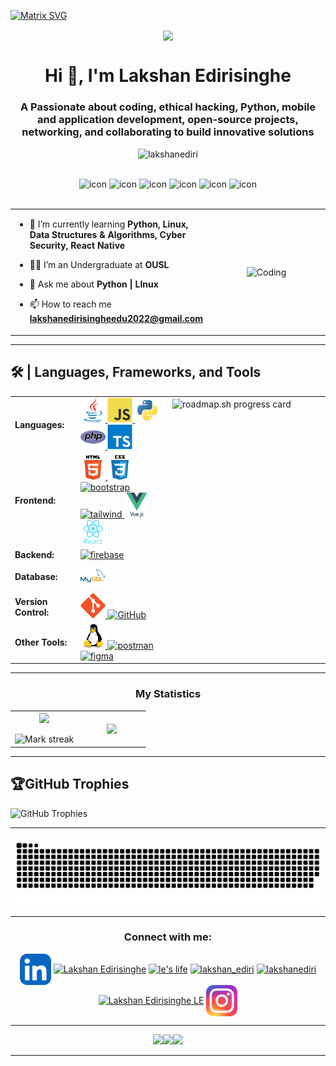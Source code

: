 [![Matrix SVG](https://raw.githubusercontent.com/rodrigograca31/rodrigograca31/master/matrix.svg)](https://www.youtube.com/watch?v=SDkAGkd4NLc) 

<p align="center"><picture align="center"><img align="center" src = "https://github.com/7oSkaaa/7oSkaaa/blob/main/Images/about_me.gif?raw=true" width = 150px></picture></p>

<h1 align="center">Hi 👋, I'm Lakshan Edirisinghe</h1>
<h3 align="center">A Passionate about coding, ethical hacking, Python, mobile and application development, open-source projects, networking, and collaborating to build innovative solutions </h3>

<p align="center"> <img src="https://komarev.com/ghpvc/?username=lakshanediri&label=Profile%20views&color=0e75b6&style=flat" alt="lakshanediri" /> </p>
<br>
<div align="center">
  <img src="https://techstack-generator.vercel.app/java-icon.svg" alt="icon" width="50" height="50" />
  <img src="https://techstack-generator.vercel.app/python-icon.svg" alt="icon" width="50" height="50" />
  <img src="https://techstack-generator.vercel.app/ts-icon.svg" alt="icon" width="50" height="50" />
  <img src="https://techstack-generator.vercel.app/js-icon.svg" alt="icon"width="50" height="50" />
  <img src="https://techstack-generator.vercel.app/react-icon.svg" alt="icon" width="50" height="50" />
 <img src="https://techstack-generator.vercel.app/mysql-icon.svg" alt="icon" width="50" height="50" />
</div>
<br>
<table align="center">
<tr border="none">
<td width="50%" align="left">
  
- 🌱 I’m currently learning **Python, Linux, Data Structures & Algorithms, Cyber Security, React Native**

- 🧑‍🎓 I’m an Undergraduate at **OUSL**

- 💬 Ask me about **Python | LInux**

- 📫 How to reach me **lakshanedirisingheedu2022@gmail.com**
  
</td>
<td width="50%" align="center">

  <img align="center" alt="Coding" width="450" src="https://repository-images.githubusercontent.com/588181932/e36ec678-7984-4cdd-8e4c-a3932772ff8e">

  
  </td>
</tr>
</table>

---
<h2>🛠️ | Languages, Frameworks, and Tools </h2>
<table>
    <tr>
        <td style="font-weight: bold; padding-right: 10px; vertical-align: center; border: none;">Languages:</td>
        <td>
            <a href="https://www.java.com" target="_blank" rel="noreferrer">
                <img src="https://raw.githubusercontent.com/devicons/devicon/master/icons/java/java-original.svg" alt="java" width="40" height="40"/>
            </a>
            <a href="https://developer.mozilla.org/en-US/docs/Web/JavaScript" target="_blank" rel="noreferrer">
                <img src="https://raw.githubusercontent.com/devicons/devicon/master/icons/javascript/javascript-original.svg" alt="javascript" width="40" height="40"/>
            </a>
            <a href="https://www.python.org" target="_blank" rel="noreferrer">
                <img src="https://raw.githubusercontent.com/devicons/devicon/master/icons/python/python-original.svg" alt="python" width="40" height="40"/>
            </a>
            <a href="https://www.php.net" target="_blank" rel="noreferrer">
                <img src="https://raw.githubusercontent.com/devicons/devicon/master/icons/php/php-original.svg" alt="php" width="40" height="40"/>
            </a>
            <a href="https://www.typescriptlang.org/" target="_blank" rel="noreferrer">
                <img src="https://raw.githubusercontent.com/devicons/devicon/master/icons/typescript/typescript-original.svg" alt="typescript" width="40" height="40"/>
            </a>
        </td>
       <td rowspan="6" style="vertical-align: top; " width="50%" align="center>
            <a href="https://roadmap.sh">
                <img align="center" src="https://roadmap.sh/card/tall/667a7de6c19525099e50e607?variant=dark" alt="roadmap.sh progress card" width="300" height="400" />
            </a>
        </td>
    </tr>
    <tr>
        <td style="font-weight: bold; padding-right: 10px; vertical-align: center;">Frontend:</td>
        <td>
            <a href="https://www.w3.org/html/" target="_blank" rel="noreferrer">
                <img src="https://raw.githubusercontent.com/devicons/devicon/master/icons/html5/html5-original-wordmark.svg" alt="html5" width="40" height="40"/>
            </a>
            <a href="https://www.w3schools.com/css/" target="_blank" rel="noreferrer">
                <img src="https://raw.githubusercontent.com/devicons/devicon/master/icons/css3/css3-original-wordmark.svg" alt="css3" width="40" height="40"/>
            </a>
            <a href="https://getbootstrap.com" target="_blank" rel="noreferrer">
                <img src="https://encrypted-tbn0.gstatic.com/images?q=tbn:ANd9GcSpjNUY__aGdkCCwyOAZxCNMd6LSP5CZLIL1Q&s" alt="bootstrap" width="40" height="40"/>
            </a>
            <a href="https://tailwindcss.com/" target="_blank" rel="noreferrer">
                <img src="https://www.vectorlogo.zone/logos/tailwindcss/tailwindcss-icon.svg" alt="tailwind" width="40" height="40"/>
            </a>
            <a href="https://vuejs.org/" target="_blank" rel="noreferrer">
                <img src="https://raw.githubusercontent.com/devicons/devicon/master/icons/vuejs/vuejs-original-wordmark.svg" alt="vuejs" width="40" height="40"/>
            </a>
            <a href="https://reactjs.org/" target="_blank" rel="noreferrer">
                <img src="https://raw.githubusercontent.com/devicons/devicon/master/icons/react/react-original-wordmark.svg" alt="react" width="40" height="40"/>
            </a>
        </td>
    </tr>
    <tr>
        <td style="font-weight: bold; padding-right: 10px; vertical-align: center;">Backend:</td>
        <td>
            <a href="https://firebase.google.com/" target="_blank" rel="noreferrer">
                <img src="https://www.vectorlogo.zone/logos/firebase/firebase-icon.svg" alt="firebase" width="40" height="40"/>
            </a>
        </td>
    </tr>
    <tr>
        <td style="font-weight: bold; padding-right: 10px; vertical-align: center;">Database:</td>
        <td>
            <a href="https://www.mysql.com/" target="_blank" rel="noreferrer">
                <img src="https://raw.githubusercontent.com/devicons/devicon/master/icons/mysql/mysql-original-wordmark.svg" alt="mysql" width="40" height="40"/>
            </a>
        </td>
    </tr>
    <tr>
        <td style="font-weight: bold; padding-right: 10px; vertical-align: center;">Version Control:</td>
        <td>
            <a href="https://git-scm.com/" target="_blank" rel="noreferrer">
                <img src="https://raw.githubusercontent.com/devicons/devicon/master/icons/git/git-original.svg" alt="git" width="40" height="40"/>
            </a>
            <a href="https://github.com/" target="_blank" rel="noreferrer">
                <img src="https://github.githubassets.com/assets/GitHub-Mark-ea2971cee799.png" alt="GitHub" width="40" height="40"/>
            </a>
        </td>
    </tr>
    <tr>
        <td style="font-weight: bold; padding-right: 10px; vertical-align: center;">Other Tools:</td>
        <td>
            <a href="https://www.linux.org/" target="_blank" rel="noreferrer">
                <img src="https://raw.githubusercontent.com/devicons/devicon/master/icons/linux/linux-original.svg" alt="linux" width="40" height="40"/>
            </a>
            <a href="https://postman.com" target="_blank" rel="noreferrer">
                <img src="https://www.vectorlogo.zone/logos/getpostman/getpostman-icon.svg" alt="postman" width="40" height="40"/>
            </a>
            <a href="https://www.figma.com/" target="_blank" rel="noreferrer">
                <img src="https://www.vectorlogo.zone/logos/figma/figma-icon.svg" alt="figma" width="40" height="40"/>
            </a>
        </td>
</table>

---

<h3 align="center">My Statistics</h3>
<p align="center">
<table align="center">
<tr border="none">
<td width="50%" align="center">
  
  <img  align="center"  src="https://github-readme-stats.vercel.app/api?username=Lakshanediri&theme=dark&show_icons=true&count_private=true" />
  <br></br>
  <img  title="🔥 Get streak stats for your profile at git.io/streak-stats" alt="Mark streak" src="https://github-readme-streak-stats.herokuapp.com/?user=Lakshanediri&theme=dark&hide_border=false" /> 
</td>
<td width="50%" align="center">

   <img  align="center"  src="https://github-readme-stats.anuraghazra1.vercel.app/api/top-langs/?username=Lakshanediri&theme=dark&hide_border=false&no-bg=true&no-frame=true&langs_count=10"/>
  </td>
</tr>
</table>

---

## 🏆GitHub Trophies
<img 
  src="https://github-profile-trophy.vercel.app/?username=Lakshanediri&theme=gruvbox&no-frame=false&no-bg=false&margin-w=4" 
  alt="GitHub Trophies" 
/>

---

<p align="center">
  <img  src="https://raw.githubusercontent.com/Elanza-48/Elanza-48/main/resources/img/github-contribution-grid-snake.svg"
    alt="example" />
</p>

---

<h3 align="center">Connect with me:</h3>
<p align="center">
<a href="https://www.linkedin.com/in/lakshan-edirisinghe-18106a310/" target="_blank" rel="noopener noreferrer"><img align="center" src="https://github.com/tandpfun/skill-icons/blob/main/icons/LinkedIn.svg" alt="Lakshan Edirisinghe" height="50" width="50" /></a>
<a href="https://stackoverflow.com/users/28471232/lakshan-edirisinghe" target="_blank" rel="noopener noreferrer"><img align="center" src="https://raw.githubusercontent.com/rahuldkjain/github-profile-readme-generator/master/src/images/icons/Social/stack-overflow.svg" alt="
Lakshan Edirisinghe" height="50" width="50" /></a>
<a href="http://www.youtube.com/@LESLIFE-j3x" target="_blank" rel="noopener noreferrer"><img align="center" src="https://static-00.iconduck.com/assets.00/youtube-icon-2048x2048-gedp2icy.png" alt="le's life" height="50" width="50" /></a>
<a href="https://www.hackerrank.com/lakshan_ediri" target="_blank" rel="noopener noreferrer"><img align="center" src="https://raw.githubusercontent.com/rahuldkjain/github-profile-readme-generator/master/src/images/icons/Social/hackerrank.svg" alt="lakshan_ediri" height="50" width="50" /></a>
<a href="https://www.leetcode.com/lakshanediri" target="_blank" rel="noopener noreferrer"><img align="center" src="https://raw.githubusercontent.com/rahuldkjain/github-profile-readme-generator/master/src/images/icons/Social/leet-code.svg" alt="lakshanediri" height="50" width="50" /></a>
<a href="https://www.facebook.com/profile.php?id=100009603560711&mibextid=ZbWKwL" target="_blank" rel="noopener noreferrer"><img align="center" src="https://raw.githubusercontent.com/rahuldkjain/github-profile-readme-generator/master/src/images/icons/Social/facebook.svg" alt="Lakshan Edirisinghe LE" height="50" width="50" /></a>
<a href="https://www.instagram.com/lakshan_ediri/profilecard/?igsh=NmprN2ZkcmN4aXc3" target="_blank" rel="noopener noreferrer"><img align="center" src="https://github.com/tandpfun/skill-icons/blob/main/icons/Instagram.svg" alt="lakshan_ediri" height="50" width="50" /></a>
</p>

---
<div align = "center">
  <p><img src="https://i.giphy.com/media/LMt9638dO8dftAjtco/200.webp" width="100"><img src="https://i.giphy.com/media/IdyAQJVN2kVPNUrojM/200.webp" width="100"><img src="https://i.giphy.com/media/KzJkzjggfGN5Py6nkT/200.webp" width="100"></p>
  
</div>


---

